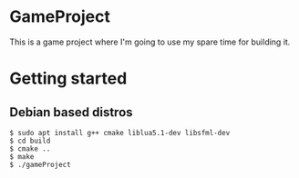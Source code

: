 # GameProject 
This is a game project where I'm going to use my spare time for building it.

# Getting started

## Debian based distros
```console
$ sudo apt install g++ cmake liblua5.1-dev libsfml-dev
$ cd build
$ cmake ..
$ make
$ ./gameProject
```
